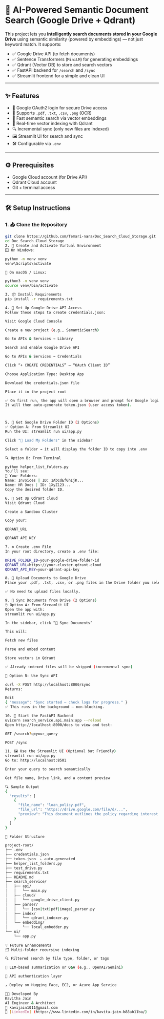 # 📄 AI-Powered Semantic Document Search (Google Drive + Qdrant)

This project lets you **intelligently search documents stored in your Google Drive** using semantic similarity (powered by embeddings) — not just keyword match. It supports:

- ✅ Google Drive API (to fetch documents)
- ✅ Sentence Transformers (`MiniLM`) for generating embeddings
- ✅ Qdrant (Vector DB) to store and search vectors
- ✅ FastAPI backend for `/search` and `/sync`
- ✅ Streamlit frontend for a simple and clean UI

---

## ✨ Features

- 🔐 Google OAuth2 login for secure Drive access
- 📂 Supports `.pdf`, `.txt`, `.csv`, `.png` (OCR)
- 🧠 Fast semantic search via vector embeddings
- 📡 Real-time vector indexing with Qdrant
- 🔍 Incremental sync (only new files are indexed)
- 🖼️ Streamlit UI for search and sync
- 🛠️ Configurable via `.env`

---

## ⚙️ Prerequisites

- Google Cloud account (for Drive API)
- Qdrant Cloud account
- Git + terminal access

---

## 🛠️ Setup Instructions

### 1. 📥 Clone the Repository

```bash
git clone https://github.com/Temari-nara/Doc_Search_Cloud_Storage.git
cd Doc_Search_Cloud_Storage
2. 🐍 Create and Activate Virtual Environment
🪟 On Windows:

python -m venv venv
venv\Scripts\activate

🍎 On macOS / Linux:

python3 -m venv venv
source venv/bin/activate

3. 📦 Install Requirements
pip install -r requirements.txt

4. 🔐 Set Up Google Drive API Access
Follow these steps to create credentials.json:

Visit Google Cloud Console

Create a new project (e.g., SemanticSearch)

Go to APIs & Services → Library

Search and enable Google Drive API

Go to APIs & Services → Credentials

Click “+ CREATE CREDENTIALS” → “OAuth Client ID”

Choose Application Type: Desktop App

Download the credentials.json file

Place it in the project root

✅ On first run, the app will open a browser and prompt for Google login.
It will then auto-generate token.json (user access token).



5. 📁 Get Google Drive Folder ID (2 Options)
✅ Option A: From Streamlit UI
Run the UI: streamlit run ui/app.py

Click "🔄 Load My Folders" in the sidebar

Select a folder → it will display the folder ID to copy into .env

🔍 Option B: From Terminal

python helper_list_folders.py
You’ll see:
📁 Your Folders:
Name: Invoices | ID: 1AbCdEfGhIjK...
Name: HR Docs | ID: 1XyZ123...
Copy the desired folder ID.

6. 🔐 Set Up Qdrant Cloud
Visit Qdrant Cloud

Create a Sandbox Cluster

Copy your:

QDRANT_URL

QDRANT_API_KEY

7. ⚙️ Create .env File
In your root directory, create a .env file:

DRIVE_FOLDER_ID=your-google-drive-folder-id
QDRANT_URL=https://your-cluster.qdrant.cloud
QDRANT_API_KEY=your-qdrant-api-key

8. 📂 Upload Documents to Google Drive
Place your .pdf, .txt, .csv, or .png files in the Drive folder you selected above.

✅ No need to upload files locally.

9. 🔄 Sync Documents from Drive (2 Options)
🖱️ Option A: From Streamlit UI
Open the app with:
streamlit run ui/app.py

In the sidebar, click “🔄 Sync Documents”

This will:

Fetch new files

Parse and embed content

Store vectors in Qdrant

✅ Already indexed files will be skipped (incremental sync)

🔗 Option B: Use Sync API

curl -X POST http://localhost:8000/sync
Returns:

Edit
{ "message": "Sync started – check logs for progress." }
✅ This runs in the background — non-blocking.

10. 🚀 Start the FastAPI Backend
uvicorn search_service.api.main:app --reload
Open http://localhost:8000/docs to view and test:

GET /search?q=your_query

POST /sync

11. 🖼️ Use the Streamlit UI (Optional but Friendly)
streamlit run ui/app.py
Go to: http://localhost:8501

Enter your query to search semantically

Get file name, Drive link, and a content preview

🔍 Sample Output
{
  "results": [
    {
      "file_name": "loan_policy.pdf",
      "file_url": "https://drive.google.com/file/d/...",
      "preview": "This document outlines the policy regarding interest rates..."
    }
  ]
}

📁 Folder Structure

project-root/
├── .env
├── credentials.json
├── token.json  ← auto-generated
├── helper_list_folders.py
├── test_drive.py
├── requirements.txt
├── README.md
├── search_service/
│   ├── api/
│   │   └── main.py
│   ├── cloud/
│   │   └── google_drive_client.py
│   ├── parser/
│   │   └── [csv|txt|pdf|image]_parser.py
│   ├── index/
│   │   └── qdrant_indexer.py
│   └── embedding/
│       └── local_embedder.py
└── ui/
    └── app.py
    
💡 Future Enhancements
🗂️ Multi-folder recursive indexing

🔍 Filtered search by file type, folder, or tags

🧠 LLM-based summarization or Q&A (e.g., OpenAI/Gemini)

🔐 API authentication layer

☁️ Deploy on Hugging Face, EC2, or Azure App Service

👩‍💻 Developed By
Kavitha Jain
AI Engineer & Architect
📧 kavijain1011@gmail.com
🔗 [LinkedIn] (https://www.linkedin.com/in/kavita-jain-b88ab11ba/)